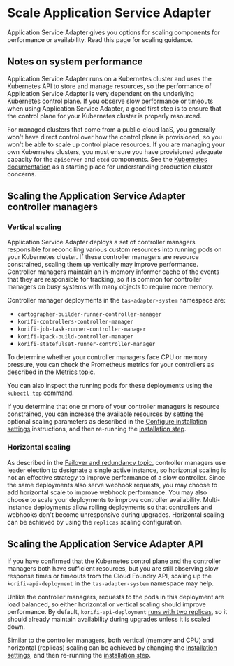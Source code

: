# Scale Application Service Adapter

Application Service Adapter gives you options for scaling components for
performance or availability. Read this page for scaling guidance.

## <a id="system-performance"></a>Notes on system performance

Application Service Adapter runs on a Kubernetes cluster and
uses the Kubernetes API to store and manage resources, so the
performance of Application Service Adapter is very dependent on
the underlying Kubernetes control plane. If you observe slow performance or
timeouts when using Application Service Adapter, a good first step is to
ensure that the control plane for your Kubernetes cluster is properly resourced.

For managed clusters that come from a public-cloud IaaS, you generally won't
have direct control over how the control plane is provisioned, so you won't be
able to scale up control place resources. If you are managing your own
Kubernetes clusters, you must ensure you have provisioned adequate
capacity for the `apiserver` and `etcd` components. See the [Kubernetes
documentation](https://kubernetes.io/docs/setup/production-environment/) as a
starting place for understanding production cluster concerns.

## <a id="controllers"></a>Scaling the Application Service Adapter controller managers

### Vertical scaling
Application Service Adapter deploys a set of controller managers responsible
for reconciling various custom resources into running pods on your Kubernetes
cluster. If these controller managers are resource constrained, scaling them up
vertically may improve performance. Controller managers maintain an in-memory
informer cache of the events that they are responsible for tracking, so it is
common for controller managers on busy systems with many objects to require more
memory.

Controller manager deployments in the `tas-adapter-system` namespace are:

- `cartographer-builder-runner-controller-manager`
- `korifi-controllers-controller-manager`
- `korifi-job-task-runner-controller-manager`
- `korifi-kpack-build-controller-manager`
- `korifi-statefulset-runner-controller-manager`

To determine whether your controller managers face CPU or memory
pressure, you can check the Prometheus metrics for your controllers as described
in the [Metrics topic](logging-and-metrics.md#metrics).

You can also inspect the running pods for these deployments using the [`kubectl
top`](https://kubernetes.io/docs/reference/generated/kubectl/kubectl-commands#top)
command.

If you determine that one or more of your controller managers is resource
constrained, you can increase the available resources by setting the optional
scaling parameters as described in the [Configure installation
settings](install.md#configure-installation-settings) instructions, and then
re-running the [installation step](install.md#install-adapter).

### Horizontal scaling

As described in the [Failover and redundancy
topic](failover-and-redundancy.md#controllers), controller managers use
leader election to designate a single active instance, so horizontal scaling is
not an effective strategy to improve performance of a slow controller. Since the
same deployments also serve webhook requests, you may choose to add horizontal scale
to improve webhook performance. You may also choose to scale your
deployments to improve controller availability. Multi-instance deployments
allow rolling deployments so that controllers and webhooks don't become
unresponsive during upgrades. Horizontal scaling can be achieved by using the
`replicas` scaling configuration.

## <a id="api"></a>Scaling the Application Service Adapter API

If you have confirmed that the Kubernetes control plane and the controller
managers both have sufficient resources, but you are still observing slow
response times or timeouts from the Cloud Foundry API, scaling up the
`korifi-api-deployment` in the `tas-adapter-system` namespace may help.

Unlike the controller managers, requests to the pods in this deployment are
load balanced, so either horizontal or vertical scaling should improve performance.
By default, `korifi-api-deployment` [runs with two
replicas](failover-and-redundancy.md#cloud-foundry-api), so it should already
maintain availability during upgrades unless it is scaled down.

Similar to the controller managers, both vertical (memory and CPU) and
horizontal (replicas) scaling can be achieved by changing the [installation
settings](install.md#configure-installation-settings), and then
re-running the [installation step](install.md#install-adapter).
